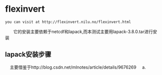 # flexinvert
    you can visit at http://flexinvert.nilu.no/flexinvert.html
    
    它的安装主要依赖于netcdf和lapack,而本测试主要用lapack-3.8.0.tar进行安装
## lapack安装步骤
    
    主要借鉴于http://blog.csdn.net/mlnotes/article/details/9676269
    
        a.
